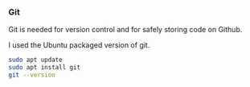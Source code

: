 
### Git
Git is needed for version control and for safely storing code on Github.

I used the Ubuntu packaged version of git.

```bash
sudo apt update
sudo apt install git
git --version
```
